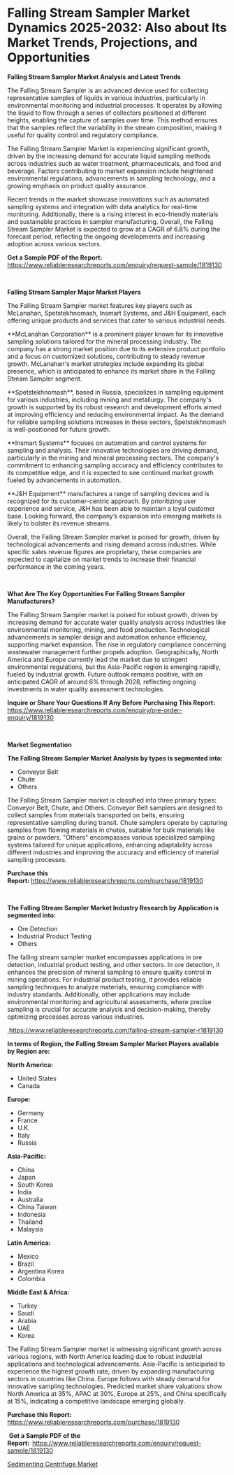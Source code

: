 <p><h1>Falling Stream Sampler Market Dynamics 2025-2032: Also about Its Market Trends, Projections, and Opportunities</h1></p><p><strong>Falling Stream Sampler Market Analysis and Latest Trends</strong></p>
<p><p>The Falling Stream Sampler is an advanced device used for collecting representative samples of liquids in various industries, particularly in environmental monitoring and industrial processes. It operates by allowing the liquid to flow through a series of collectors positioned at different heights, enabling the capture of samples over time. This method ensures that the samples reflect the variability in the stream composition, making it useful for quality control and regulatory compliance.</p><p>The Falling Stream Sampler Market is experiencing significant growth, driven by the increasing demand for accurate liquid sampling methods across industries such as water treatment, pharmaceuticals, and food and beverage. Factors contributing to market expansion include heightened environmental regulations, advancements in sampling technology, and a growing emphasis on product quality assurance.</p><p>Recent trends in the market showcase innovations such as automated sampling systems and integration with data analytics for real-time monitoring. Additionally, there is a rising interest in eco-friendly materials and sustainable practices in sampler manufacturing. Overall, the Falling Stream Sampler Market is expected to grow at a CAGR of 6.8% during the forecast period, reflecting the ongoing developments and increasing adoption across various sectors.</p></p>
<p><strong>Get a Sample PDF of the Report:&nbsp;</strong> <a href="https://www.reliableresearchreports.com/enquiry/request-sample/1819130?utm_campaign=2476&utm_medium=2&utm_source=Github&utm_content=ia&utm_term=18022025&utm_id=falling-stream-sampler">https://www.reliableresearchreports.com/enquiry/request-sample/1819130</a></p>
<p>&nbsp;</p>
<p><strong>Falling Stream Sampler Major Market Players</strong></p>
<p><p>The Falling Stream Sampler market features key players such as McLanahan, Spetstekhnomash, Insmart Systems, and J&H Equipment, each offering unique products and services that cater to various industrial needs.</p><p>**McLanahan Corporation** is a prominent player known for its innovative sampling solutions tailored for the mineral processing industry. The company has a strong market position due to its extensive product portfolio and a focus on customized solutions, contributing to steady revenue growth. McLanahan's market strategies include expanding its global presence, which is anticipated to enhance its market share in the Falling Stream Sampler segment.</p><p>**Spetstekhnomash**, based in Russia, specializes in sampling equipment for various industries, including mining and metallurgy. The company's growth is supported by its robust research and development efforts aimed at improving efficiency and reducing environmental impact. As the demand for reliable sampling solutions increases in these sectors, Spetstekhnomash is well-positioned for future growth.</p><p>**Insmart Systems** focuses on automation and control systems for sampling and analysis. Their innovative technologies are driving demand, particularly in the mining and mineral processing sectors. The company's commitment to enhancing sampling accuracy and efficiency contributes to its competitive edge, and it is expected to see continued market growth fueled by advancements in automation.</p><p>**J&H Equipment** manufactures a range of sampling devices and is recognized for its customer-centric approach. By prioritizing user experience and service, J&H has been able to maintain a loyal customer base. Looking forward, the company’s expansion into emerging markets is likely to bolster its revenue streams.</p><p>Overall, the Falling Stream Sampler market is poised for growth, driven by technological advancements and rising demand across industries. While specific sales revenue figures are proprietary, these companies are expected to capitalize on market trends to increase their financial performance in the coming years.</p></p>
<p>&nbsp;</p>
<p><strong>What Are The Key Opportunities For Falling Stream Sampler Manufacturers?</strong></p>
<p><p>The Falling Stream Sampler market is poised for robust growth, driven by increasing demand for accurate water quality analysis across industries like environmental monitoring, mining, and food production. Technological advancements in sampler design and automation enhance efficiency, supporting market expansion. The rise in regulatory compliance concerning wastewater management further propels adoption. Geographically, North America and Europe currently lead the market due to stringent environmental regulations, but the Asia-Pacific region is emerging rapidly, fueled by industrial growth. Future outlook remains positive, with an anticipated CAGR of around 6% through 2028, reflecting ongoing investments in water quality assessment technologies.</p></p>
<p><strong>Inquire or Share Your Questions If Any Before Purchasing This Report:</strong> <a href="https://www.reliableresearchreports.com/enquiry/pre-order-enquiry/1819130?utm_campaign=2476&utm_medium=2&utm_source=Github&utm_content=ia&utm_term=18022025&utm_id=falling-stream-sampler">https://www.reliableresearchreports.com/enquiry/pre-order-enquiry/1819130</a></p>
<p>&nbsp;</p>
<p><strong>Market Segmentation</strong></p>
<p><strong>The Falling Stream Sampler Market Analysis by types is segmented into:</strong></p>
<p><ul><li>Conveyor Belt</li><li>Chute</li><li>Others</li></ul></p>
<p><p>The Falling Stream Sampler market is classified into three primary types: Conveyor Belt, Chute, and Others. Conveyor Belt samplers are designed to collect samples from materials transported on belts, ensuring representative sampling during transit. Chute samplers operate by capturing samples from flowing materials in chutes, suitable for bulk materials like grains or powders. "Others" encompasses various specialized sampling systems tailored for unique applications, enhancing adaptability across different industries and improving the accuracy and efficiency of material sampling processes.</p></p>
<p><strong>Purchase this Report:&nbsp;</strong><a href="https://www.reliableresearchreports.com/purchase/1819130?utm_campaign=2476&utm_medium=2&utm_source=Github&utm_content=ia&utm_term=18022025&utm_id=falling-stream-sampler">https://www.reliableresearchreports.com/purchase/1819130</a></p>
<p>&nbsp;</p>
<p><strong>The Falling Stream Sampler Market Industry Research by Application is segmented into:</strong></p>
<p><ul><li>Ore Detection</li><li>Industrial Product Testing</li><li>Others</li></ul></p>
<p><p>The falling stream sampler market encompasses applications in ore detection, industrial product testing, and other sectors. In ore detection, it enhances the precision of mineral sampling to ensure quality control in mining operations. For industrial product testing, it provides reliable sampling techniques to analyze materials, ensuring compliance with industry standards. Additionally, other applications may include environmental monitoring and agricultural assessments, where precise sampling is crucial for accurate analysis and decision-making, thereby optimizing processes across various industries.</p></p>
<p><a href="https://www.reliableresearchreports.com/falling-stream-sampler-r1819130?utm_campaign=2476&utm_medium=2&utm_source=Github&utm_content=ia&utm_term=18022025&utm_id=falling-stream-sampler">&nbsp;https://www.reliableresearchreports.com/falling-stream-sampler-r1819130</a></p>
<p><strong>In terms of Region, the Falling Stream Sampler Market Players available by Region are:</strong></p>
<p>
    <p> <strong> North America: </strong>
        <ul>
            <li>United States</li>
            <li>Canada</li>
        </ul>
        </p> 
    <p> <strong> Europe: </strong>
        <ul>
            <li>Germany</li>
            <li>France</li>
            <li>U.K.</li>
            <li>Italy</li>
            <li>Russia</li>
        </ul>
        </p> 
    <p> <strong> Asia-Pacific: </strong>
        <ul>
            <li>China</li>
            <li>Japan</li>
            <li>South Korea</li>
            <li>India</li>
            <li>Australia</li>
            <li>China Taiwan</li>
            <li>Indonesia</li>
            <li>Thailand</li>
            <li>Malaysia</li>
        </ul>
        </p> 
    <p> <strong> Latin America: </strong>
        <ul>
            <li>Mexico</li>
            <li>Brazil</li>
            <li>Argentina Korea</li>
            <li>Colombia</li>
        </ul>
        </p> 
    <p> <strong> Middle East & Africa: </strong>
        <ul>
            <li>Turkey</li>
            <li>Saudi</li>
            <li>Arabia</li>
            <li>UAE</li>
            <li>Korea</li>
        </ul>
    </p>
    </p>
<p><p>The Falling Stream Sampler market is witnessing significant growth across various regions, with North America leading due to robust industrial applications and technological advancements. Asia-Pacific is anticipated to experience the highest growth rate, driven by expanding manufacturing sectors in countries like China. Europe follows with steady demand for innovative sampling technologies. Predicted market share valuations show North America at 35%, APAC at 30%, Europe at 25%, and China specifically at 15%, indicating a competitive landscape emerging globally.</p></p>
<p><strong>Purchase this Report: </strong><a href="https://www.reliableresearchreports.com/purchase/1819130?utm_campaign=2476&utm_medium=2&utm_source=Github&utm_content=ia&utm_term=18022025&utm_id=falling-stream-sampler">https://www.reliableresearchreports.com/purchase/1819130</a></p>
<p>&nbsp;<strong>Get a Sample PDF of the Report:&nbsp;&nbsp;</strong><a href="https://www.reliableresearchreports.com/enquiry/request-sample/1819130?utm_campaign=2476&utm_medium=2&utm_source=Github&utm_content=ia&utm_term=18022025&utm_id=falling-stream-sampler">https://www.reliableresearchreports.com/enquiry/request-sample/1819130</a></p>
<p><strong></strong></p>
<p><p><a href="https://github.com/sungbruington660/Market-Research-Report-List-1/blob/main/sedimenting-centrifuge-market.md?utm_campaign=2476&utm_medium=2&utm_source=Github&utm_content=ia&utm_term=18022025&utm_id=falling-stream-sampler">Sedimenting Centrifuge Market</a></p></p>